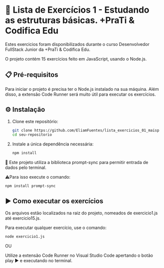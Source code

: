 # 📝 Lista de Exercícios 1 - Estudando as estruturas básicas. +PraTi & Codifica Edu

Estes exercicios foram disponibilizados durante o curso Desenvolvedor FullStack Junior da +PraTi & Codifica Edu.

O projeto contém 15 exercícios feito em JavaScript, usando o Node.js.

## 📋 Pré-requisitos

Para iniciar o projeto é precisa ter o Node.js instalado na sua máquina. Além disso, a extensão Code Runner será muito útil para executar os exercícios.

## ⚙️ Instalação

1. Clone este repositório:

    ```bash
    git clone https://github.com/EliamFuentes/lista_exercicios_01_maisprati.git
    cd seu-repositorio
    ```

2. Instale a única dependência necessária:

    ```bash
    npm install
    ```

🚨 Este projeto utiliza a biblioteca prompt-sync para permitir entrada de dados pelo terminal.

⚠️Para isso execute o comando:
```bash
npm install prompt-sync
```

## ▶️ Como executar os exercícios

Os arquivos estão localizados na raiz do projeto, nomeados de exercicio1.js até exercicio15.js.

Para executar qualquer exercício, use o comando:

```bash
node exercicio1.js
```

OU

Utilize a extensão Code Runner no Visual Studio Code apertando o botão play ▶️ e executando no terminal.
